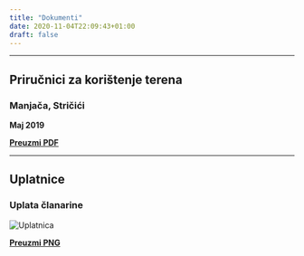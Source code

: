 ```yaml
---
title: "Dokumenti"
date: 2020-11-04T22:09:43+01:00
draft: false
---
```


---

## Priručnici za korištenje terena

### Manjača, Stričići
**Maj 2019**

**[Preuzmi PDF](/docs/prirucnik-za-koristenje-terena-manjaca-maj-2019.pdf)**


---

## Uplatnice
### Uplata članarine
![Uplatnica](/docs/uplatnica-clanarina.png)

**[Preuzmi PNG](/docs/uplatnica-clanarina.png)**



